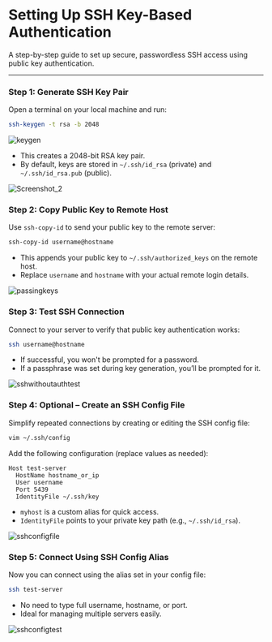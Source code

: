 # **Setting Up SSH Key-Based Authentication**

A step-by-step guide to set up secure, passwordless SSH access using public key authentication.

---

### **Step 1: Generate SSH Key Pair**

Open a terminal on your local machine and run:

```bash
ssh-keygen -t rsa -b 2048
```
![keygen](https://github.com/user-attachments/assets/93d16dc3-2e30-4b49-9c9c-282526b4c959)


- This creates a 2048-bit RSA key pair.
- By default, keys are stored in `~/.ssh/id_rsa` (private) and `~/.ssh/id_rsa.pub` (public).

![Screenshot_2](https://github.com/user-attachments/assets/eaf20756-8bbf-4d7e-9ff5-5613940556b4)

### **Step 2: Copy Public Key to Remote Host**

Use `ssh-copy-id` to send your public key to the remote server:

```bash
ssh-copy-id username@hostname
```

- This appends your public key to `~/.ssh/authorized_keys` on the remote host.
- Replace `username` and `hostname` with your actual remote login details.

![passingkeys](https://github.com/user-attachments/assets/83dfdb1d-3c30-48d0-b658-2b30cd436903)

### **Step 3: Test SSH Connection**

Connect to your server to verify that public key authentication works:

```bash
ssh username@hostname
```

- If successful, you won't be prompted for a password.
- If a passphrase was set during key generation, you’ll be prompted for it.

![sshwithoutauthtest](https://github.com/user-attachments/assets/113edb22-2b61-4448-bb38-b211dc97380e)

### **Step 4: Optional – Create an SSH Config File**

Simplify repeated connections by creating or editing the SSH config file:

```bash
vim ~/.ssh/config
```

Add the following configuration (replace values as needed):

```
Host test-server
  HostName hostname_or_ip
  User username
  Port 5439
  IdentityFile ~/.ssh/key
```

- `myhost` is a custom alias for quick access.
- `IdentityFile` points to your private key path (e.g., `~/.ssh/id_rsa`).

![sshconfigfile](https://github.com/user-attachments/assets/b6e0e52c-383a-4504-bbdb-6be824762ead)

### **Step 5: Connect Using SSH Config Alias**

Now you can connect using the alias set in your config file:

```bash
ssh test-server
```

- No need to type full username, hostname, or port.
- Ideal for managing multiple servers easily.

![sshconfigtest](https://github.com/user-attachments/assets/453a0a99-5a0d-4a80-ad97-09569cbbc2bc)







